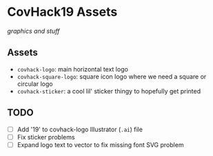 # CovHack19 Assets

_graphics and stuff_

## Assets

- `covhack-logo`: main horizontal text logo
- `covhack-square-logo`: square icon logo where we need a square or circular logo
- `covhack-sticker`: a cool lil' sticker thingy to hopefully get printed

## TODO

- [ ] Add '19' to covhack-logo Illustrator (`.ai`) file
- [ ] Fix sticker problems
- [ ] Expand logo text to vector to fix missing font SVG problem
